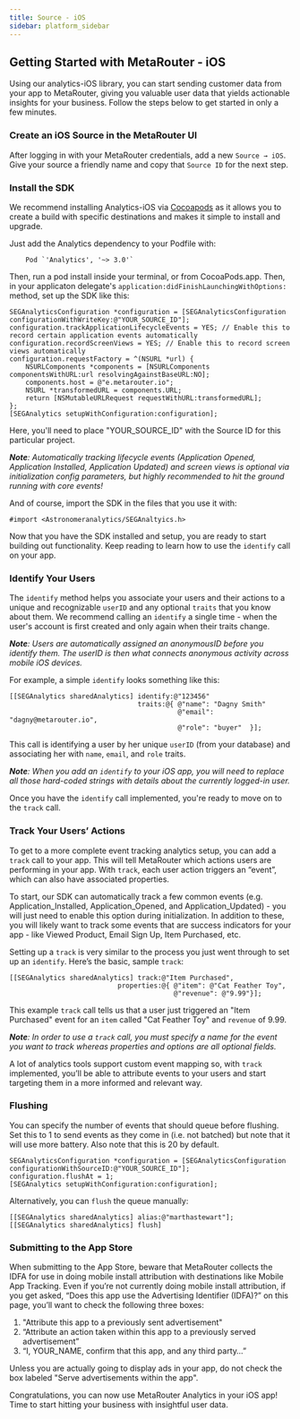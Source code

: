 ```yaml
---
title: Source - iOS
sidebar: platform_sidebar
---
```


## Getting Started with MetaRouter - iOS

Using our analytics-iOS library, you can start sending customer data from your app to MetaRouter, giving you valuable user data that yields actionable insights for your business. Follow the steps below to get started in only a few minutes.

### Create an iOS Source in the MetaRouter UI

After logging in with your MetaRouter credentials, add a new `Source → iOS`. Give your source a friendly name and copy that `Source ID` for the next step.

### Install the SDK
We recommend installing Analytics-iOS via [Cocoapods](https://cocoapods.org/pods/AstronomerAnalytics) as it allows you to create a build with specific destinations and makes it simple to install and upgrade.

Just add the Analytics dependency to your Podfile with:

```
	Pod `'Analytics', '~> 3.0'`
```

Then, run a pod install inside your terminal, or from CocoaPods.app. Then, in your applicaton delegate's `application:didFinishLaunchingWithOptions:` method, set up the SDK like this:

```
SEGAnalyticsConfiguration *configuration = [SEGAnalyticsConfiguration configurationWithWriteKey:@"YOUR_SOURCE_ID"];
configuration.trackApplicationLifecycleEvents = YES; // Enable this to record certain application events automatically
configuration.recordScreenViews = YES; // Enable this to record screen views automatically
configuration.requestFactory = ^(NSURL *url) {
    NSURLComponents *components = [NSURLComponents componentsWithURL:url resolvingAgainstBaseURL:NO];
    components.host = @"e.metarouter.io";
    NSURL *transformedURL = components.URL;
    return [NSMutableURLRequest requestWithURL:transformedURL];
};
[SEGAnalytics setupWithConfiguration:configuration];
```

Here, you'll need to place "YOUR_SOURCE_ID" with the Source ID for this particular project.

***Note**: Automatically tracking lifecycle events (Application Opened, Application Installed, Application Updated) and screen views is optional via initialization config parameters, but highly recommended to hit the ground running with core events!*

And of course, import the SDK in the files that you use it with:

```
#import <Astronomeranalytics/SEGAnaltyics.h>
```

Now that you have the SDK installed and setup, you are ready to start building out functionality. Keep reading to learn how to use the `identify` call on your app.

### Identify Your Users

The `identify` method helps you associate your users and their actions to a unique and recognizable `userID` and any optional `traits` that you know about them. We recommend calling an `identify` a single time - when the user's account is first created and only again when their traits change.

***Note**: Users are automatically assigned an anonymousID before you identify them. The userID is then what connects anonymous activity across mobile iOS devices.*

For example, a simple `identify` looks something like this:

```
[[SEGAnalytics sharedAnalytics] identify:@"123456"
                                traits:@{ @"name": "Dagny Smith"
                                          @"email": "dagny@metarouter.io",
                                          @"role": "buyer"  }];
```

This call is identifying a user by her unique `userID` (from your database) and associating her with `name`, `email`, and `role` traits.

***Note**: When you add an `identify` to your iOS app, you will need to replace all those hard-coded strings with details about the currently logged-in user.*

Once you have the `identify` call implemented, you're ready to move on to the `track` call.

### Track Your Users’ Actions

To get to a more complete event tracking analytics setup, you can add a `track` call to your app. This will tell MetaRouter which actions users are performing in your app. With `track`, each user action triggers an “event”, which can also have associated properties.

To start, our SDK can automatically track a few common events (e.g. Application_Installed, Application_Opened, and Application_Updated) - you will just need to enable this option during initialization. In addition to these, you will likely want to track some events that are success indicators for your app - like Viewed Product, Email Sign Up, Item Purchased, etc.

Setting up a `track` is very similar to the process you just went through to set up an `identify`. Here’s the basic, sample `track`:

```
[[SEGAnalytics sharedAnalytics] track:@"Item Purchased",
                           properties:@{ @"item": @"Cat Feather Toy",
                                         @"revenue": @"9.99"}];
```

This example `track` call tells us that a user just triggered an "Item Purchased" event for an `item` called "Cat Feather Toy" and `revenue` of 9.99.

***Note**: In order to use a `track` call, you must specify a name for the event you want to track whereas properties and options are all optional fields.*

A lot of analytics tools support custom event mapping so, with `track` implemented, you’ll be able to attribute events to your users and start targeting them in a more informed and relevant way.

### Flushing

You can specify the number of events that should queue before flushing. Set this to 1 to send events as they come in (i.e. not batched) but note that it will use more battery. Also note that this is 20 by default.

```
SEGAnalyticsConfiguration *configuration = [SEGAnalyticsConfiguration configurationWithSourceID:@"YOUR_SOURCE_ID"];
configuration.flushAt = 1;
[SEGAnalytics setupWithConfiguration:configuration];
```

Alternatively, you can `flush` the queue manually:

```
[[SEGAnalytics sharedAnalytics] alias:@"marthastewart"];
[[SEGAnalytics sharedAnalytics] flush]
```

### Submitting to the App Store

When submitting to the App Store, beware that MetaRouter collects the IDFA for use in doing mobile install attribution with destinations like Mobile App Tracking. Even if you’re not currently doing mobile install attribution, if you get asked, “Does this app use the Advertising Identifier (IDFA)?” on this page, you’ll want to check the following three boxes:

  1. "Attribute this app to a previously sent advertisement"
  2. “Attribute an action taken within this app to a previously served advertisement”
  3. “I, YOUR_NAME, confirm that this app, and any third party…”

Unless you are actually going to display ads in your app, do not check the box labeled "Serve advertisements within the app".

Congratulations, you can now use MetaRouter Analytics in your iOS app! Time to start hitting your business with insightful user data.
